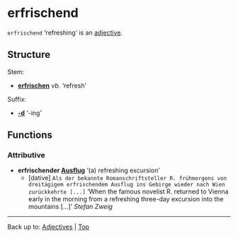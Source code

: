 # erfrischend

`erfrischend` ‘refreshing’ is an [adjective](../../index.md).

## Structure

Stem:
- **[erfrischen](../../../verbs/e/er/erfrischen.md)** *vb.* ‘refresh’

Suffix:
- **[-d](../../suffixes/_d.md)** ‘-ing’

## Functions

### Attributive

- **erfrischender [Ausflug](../../../nouns/a/au/Ausflug.md)** ‘(a) refreshing excursion’
  - [dative] `Als der bekannte Romanschriftsteller R. frühmorgens von dreitägigem erfrischendem Ausflug ins Gebirge wieder nach Wien zurückkehrte [...]` ‘When the famous novelist R. returned to Vienna early in the morning from a refreshing three-day excursion into the mountains [...]’ *Stefan Zweig*

----

Back up to: [Adjectives](../../index.md) | [Top](../../../index.md)
